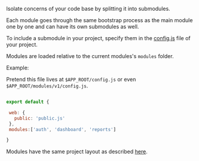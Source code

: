 
Isolate concerns of your code base by splitting it into submodules.

Each module goes through the same bootstrap process
as the main module one by one and can have its own submodules as well.

To include a submodule in your project, specify them
in the [config.js](configuration.html) file of your project.

Modules are loaded relative to the current modules's `modules` folder.

Example:

Pretend this file lives at `$APP_ROOT/config.js`
or even `$APP_ROOT/modules/v1/config.js`.

```javascript

export default {

 web: {
   public: 'public.js'
 },
 modules:['auth', 'dashboard', 'reports']

}

```
Modules have the same project layout as described [here](project-layout.html).
